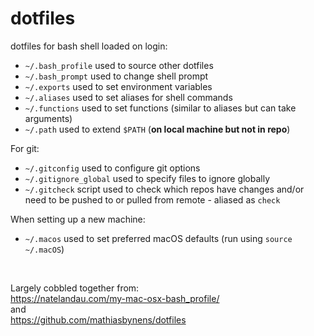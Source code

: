 # dotfiles

dotfiles for bash shell loaded on login:

 * `~/.bash_profile` used to source other dotfiles
 * `~/.bash_prompt` used to change shell prompt
 * `~/.exports` used to set environment variables
 * `~/.aliases` used to set aliases for shell commands
 * `~/.functions` used to set functions (similar to aliases but can take arguments)
 * `~/.path` used to extend `$PATH` (**on local machine but not in repo**)
 
For git:

 * `~/.gitconfig` used to configure git options
 * `~/.gitignore_global` used to specify files to ignore globally
 * `~/.gitcheck` script used to check which repos have changes and/or need to be pushed to or pulled from remote - aliased as `check`

When setting up a new machine:

 * `~/.macos` used to set preferred macOS defaults (run using `source ~/.macOS`)

&nbsp;

Largely cobbled together from:  
https://natelandau.com/my-mac-osx-bash_profile/  
and  
https://github.com/mathiasbynens/dotfiles
